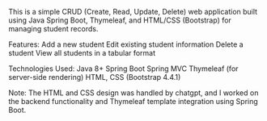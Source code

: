 This is a simple CRUD (Create, Read, Update, Delete) web application built using Java Spring Boot, Thymeleaf, and HTML/CSS (Bootstrap) for managing student records.

Features:
Add a new student
Edit existing student information
Delete a student
View all students in a tabular format

Technologies Used:
Java 8+
Spring Boot
Spring MVC
Thymeleaf (for server-side rendering)
HTML, CSS (Bootstrap 4.4.1)

Note:
The HTML and CSS design was handled by chatgpt, and I worked on the backend functionality and Thymeleaf template integration using Spring Boot.

